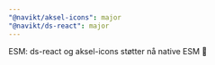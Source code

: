 ```yaml
---
"@navikt/aksel-icons": major
"@navikt/ds-react": major
---
```


ESM: ds-react og aksel-icons støtter nå native ESM 🎉
